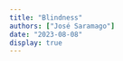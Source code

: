 ```yaml
---
title: "Blindness"
authors: ["José Saramago"]
date: "2023-08-08"
display: true
---
```


<!-- Your comments or review here -->
